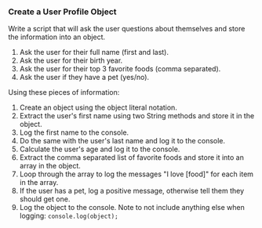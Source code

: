 ### Create a User Profile Object

Write a script that will ask the user questions about themselves and store the information into an object.

1. Ask the user for their full name (first and last).
2. Ask the user for their birth year.
3. Ask the user for their top 3 favorite foods (comma separated).
4. Ask the user if they have a pet (yes/no).

Using these pieces of information:

1. Create an object using the object literal notation.
2. Extract the user's first name using two String methods and store it in the object.
3. Log the first name to the console.
4. Do the same with the user's last name and log it to the console.
5. Calculate the user's age and log it to the console.
6. Extract the comma separated list of favorite foods and store it into an array in the object.
7. Loop through the array to log the messages "I love [food]" for each item in the array.
8. If the user has a pet, log a positive message, otherwise tell them they should get one.
9. Log the object to the console. Note to not include anything else when logging: `console.log(object);`